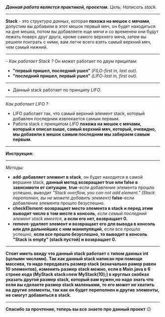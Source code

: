 ***Данная работа является практикой, проектом.***
 *Цель: Написать stack.*
  ____________________________________
  **Stack** - это *структура данных*, которая **похожа на мешок с мячами**, допустим вы добавили в этот мешок первый мяч, он будет
  находиться на дне мешка, потом вы добавляете еще мячи и со временем они будут лежать поверх друг друга, кроме самого верхнего мяча,
  затем вы решили поиграть с ними, вам легче всего взять самый верхний мяч, чем самый нижний.
  ____________________________________
  *- Как работает Stack ?*
  Он может работает по двум приципам: 
  - **"первый пришел, последний ушел"** *(FILO-first in, last out)*.
  - **"последний пришел, первый ушел"** *(LIFO-last in, first out)*.
  ____________________________________
  - Данный stack работает по принципу *LIFO*.
  ____________________________________
  *Как работает LIFO ?*
  - LIFO работает так, что самый верхний элемент stack, который добавлен последним извлекается самым первым.
  - Работа stack с принципом *LIFO* **похожа на мешок с мячами, который я описал выше, самый верхний мяч, который, очевидно, мы добавили в мешок самым последним мы забираем самым первым.**
  ____________________________________
  **Инструкция:**
  ____________________________________
   *Методы:*
   - **add**-**добавляет элемент в stack**, он будет находится в самой вершине stack, **данный метод возвращает true или false в зависимоти от ситуации**, **true**-если добавление элемента прошло успешно, выводит *"Stack overflow, you can not add element." (Stack переполнен, вы не можете добавить элемент)* **false**-если добавление элемента прошло безуспешно.
   - **checkElement**-**возвращает место элемента в stack и перед этим выводит число в том месте в консоль**, *если самый последний элемент stack имеется*, **а если его нет, возвращает 0.**
   - **remove**-**удаляет элемент и возвращает его для вывода в консоль или для дальнейших с ним манипуляций**, если все прошло успешно, **если все прошло безуспешно, то выводит в консоль "Stack is empty" (stack пустой) и возвращает 0.**

  ____________________________________   
  **Стоит иметь ввиду что данный stack работает с типом данных int (целыми числами).**
  **Так как данный stack написан при помощи массива, то надо передавать размер stack (изначально рамер равен 10 элементов), изменить размер stack можно, если в Main.java в 6 строке кода (MyStack stack=new MyStack(10);) в круглых скобках указать другой размер stack, который вам нужен,но надо знать что если вы сделаете размер stack маленьким, то его может не хватить на другие элементы, так как он будет переполнен и другие элементы, не смогут добавиться в stack.**
   ___________________________________
   **Спасибо за прочтение, теперь вы все знаете про данный проект** 😉
